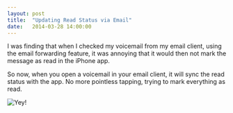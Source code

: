 ```yaml
---
layout: post
title:  "Updating Read Status via Email"
date:   2014-03-28 14:00:00
---
```


I was finding that when I checked my voicemail from my email client, using the email forwarding feature, it was annoying that it would then not mark the message as read in the iPhone app.

So now, when you open a voicemail in your email client, it will sync the read status with the app. No more pointless tapping, trying to mark everything as read.

![Yey!](http://media.giphy.com/media/8CSflsMG1IFos/giphy.gif)